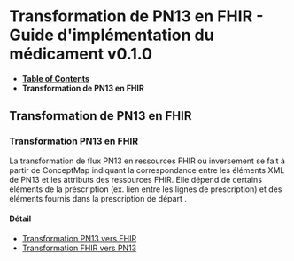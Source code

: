 # Transformation de PN13 en FHIR - Guide d'implémentation du médicament v0.1.0

* [**Table of Contents**](toc.md)
* **Transformation de PN13 en FHIR**

## Transformation de PN13 en FHIR

### Transformation PN13 en FHIR

La transformation de flux PN13 en ressources FHIR ou inversement se fait à partir de ConceptMap indiquant la correspondance entre les éléments XML de PN13 et les attributs des ressources FHIR. Elle dépend de certains éléments de la préscription (ex. lien entre les lignes de prescription) et des éléments fournis dans la prescription de départ .

#### Détail

* [Transformation PN13 vers FHIR](transformation-PN13-vers-FHIR.md)
* [Transformation FHIR vers PN13](transformation-FHIR-vers-PN13.md)

